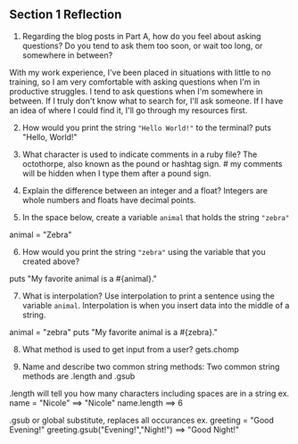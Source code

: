 ## Section 1 Reflection

1. Regarding the blog posts in Part A, how do you feel about asking questions? Do you tend to ask them too soon, or wait too long, or somewhere in between?

With my work experience, I've been placed in situations with little to no training, so I am very comfortable with asking questions when I'm in productive struggles. I tend to ask questions when I'm somewhere in between. If I truly don't know what to search for, I'll ask someone. If I have an idea of where I could find it, I'll go through my resources first.

2. How would you print the string `"Hello World!"` to the terminal?
puts "Hello, World!"

3. What character is used to indicate comments in a ruby file?
The octothorpe, also known as the pound or hashtag sign. # my comments will be hidden when I type them after a pound sign.

4. Explain the difference between an integer and a float?
Integers are whole numbers and floats have decimal points.

5. In the space below, create a variable `animal` that holds the string `"zebra"`

animal = "Zebra"

6. How would you print the string `"zebra"` using the variable that you created above?

puts "My favorite animal is a #{animal}."

7. What is interpolation? Use interpolation to print a sentence using the variable `animal`.
Interpolation is when you insert data into the middle of a string.

animal = "zebra"
puts "My favorite animal is a #{zebra}."

8. What method is used to get input from a user?
gets.chomp

9. Name and describe two common string methods:
Two common string methods are .length and .gsub

.length will tell you how many characters including spaces are in a string
ex. name = "Nicole"
==> "Nicole"
name.length
==> 6

.gsub or global substitute, replaces all occurances
ex. greeting = "Good Evening!"
greeting.gsub("Evening!","Night!")
==> "Good Night!"
